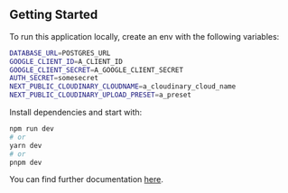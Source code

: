 ## Getting Started

To run this application locally, create an env with the following variables:

```bash
DATABASE_URL=POSTGRES_URL
GOOGLE_CLIENT_ID=A_CLIENT_ID
GOOGLE_CLIENT_SECRET=A_GOOGLE_CLIENT_SECRET
AUTH_SECRET=somesecret
NEXT_PUBLIC_CLOUDINARY_CLOUDNAME=a_cloudinary_cloud_name
NEXT_PUBLIC_CLOUDINARY_UPLOAD_PRESET=a_preset
```
Install dependencies and start with:

```bash
npm run dev
# or
yarn dev
# or
pnpm dev
```

You can find further documentation [here](https://njihiamark.medium.com/full-stack-next-js-13-app-using-typescript-tailwind-react-query-and-zustand-95cc16df39e0).
